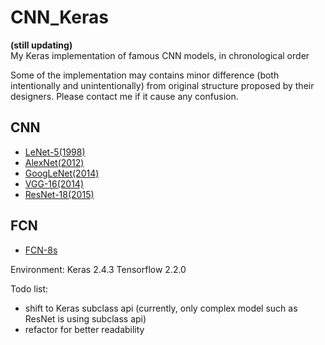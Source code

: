 # CNN_Keras
**(still updating)**  
My Keras implementation of famous CNN models, in chronological order   

Some of the implementation may contains minor difference (both intentionally and unintentionally) from original structure proposed by their designers. Please contact me if it cause any confusion.  


## CNN
- [LeNet-5(1998)](src/LeNet-5.py)  
- [AlexNet(2012)](src/AlexNet.py)  
- [GoogLeNet(2014)](src/GoogLeNet.py)  
- [VGG-16(2014)](src/VGG-16.py)
- [ResNet-18(2015)](src/ResNet-18.py)

## FCN
- [FCN-8s](src/FCN-8s.py)

Environment:
Keras 2.4.3
Tensorflow 2.2.0


Todo list:  
- shift to Keras subclass api (currently, only complex model such as ResNet is using subclass api)
- refactor for better readability

